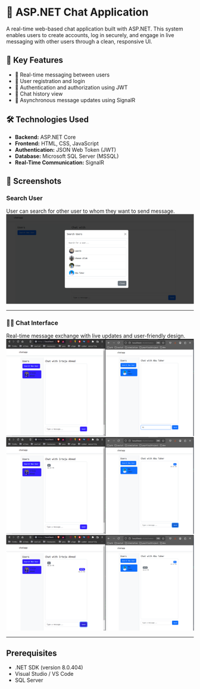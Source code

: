 # 💬 ASP.NET Chat Application

A real-time web-based chat application built with ASP.NET. This system enables users to create accounts, log in securely, and engage in live messaging with other users through a clean, responsive UI.

## 🔑 Key Features

- 💬 Real-time messaging between users
- 👤 User registration and login
- 🔐 Authentication and authorization using JWT
- 📃 Chat history view
- 🔄 Asynchronous message updates using SignalR

## 🛠️ Technologies Used

- **Backend:** ASP.NET Core 
- **Frontend:** HTML, CSS, JavaScript
- **Authentication:** JSON Web Token (JWT)
- **Database:** Microsoft SQL Server (MSSQL)
- **Real-Time Communication:** SignalR 

## 📸 Screenshots

### Search User 
User can search for other user to whom they want to send message. 
![Search Option](wwwroot/screenshots-for-chatapp/modal-search.png)

---

### 🧑‍💬 Chat Interface  
Real-time message exchange with live updates and user-friendly design.  
![conversations-1](wwwroot/screenshots-for-chatapp/real-time-1.png)
![conversations-2](wwwroot/screenshots-for-chatapp/real-time-2.png)
![conversations-3](wwwroot/screenshots-for-chatapp/real-time-3.png)

---


## Prerequisites

- .NET SDK (version 8.0.404)
- Visual Studio / VS Code
- SQL Server 
